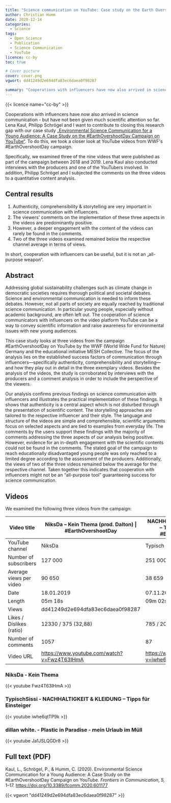 ```yaml
---
title: "Science communication on YouTube: Case study on the Earth Overshoot Day"
author: Christian Humm
date: 2020-12-14
categories:
  - Science
tags:
  - Open Science
  - Publication
  - Science Communication
  - YouTube
licence: cc-by
toc: true

# Cover picture
cover: cover.png
vgwort: dd41249d2e694dfa83ec6daea0f98287

summary: "Cooperations with influencers have now also arrived in science communication - but have not been given much scientific attention so far. Lena Kaul, Philipp Schrögel and I want to contribute to closing this research gap with our case study „Environmental Science Communication for a Young Audience: A Case Study on the #EarthOvershootDay Campaign on YouTube“. To do this, we took a closer look at YouTube videos from WWF's #EarthOvershootDay campaign."
---
```


{{< licence name="cc-by" >}}

Cooperations with influencers have now also arrived in science communication - but have not been given much scientific attention so far. Lena Kaul, Philipp Schrögel and I want to contribute to closing this research gap with our case study [„Environmental Science Communication for a Young Audience: A Case Study on the #EarthOvershootDay Campaign on YouTube“](https://www.frontiersin.org/articles/10.3389/fcomm.2020.601177/full). To do this, we took a closer look at YouTube videos from WWF's #EarthOvershootDay campaign.

Specifically, we examined three of the nine videos that were published as part of the campaign between 2018 and 2019. Lena Kaul also conducted interviews with the producers and one of the YouTubers involved. In addition, Philipp Schrögel and I subjected the comments on the three videos to a quantitative content analysis.

## Central results

1. Authenticity, comprehensibility & storytelling are very important in science communication with influencers.
2. The viewers' comments on the implementation of these three aspects in the videos are predominantly positive.
3. However, a deeper engagement with the content of the videos can rarely be found in the comments.
4. Two of the three videos examined remained below the respective channel average in terms of views.

In short, cooperation with influencers can be useful, but it is not an „all-purpose weapon“.

## Abstract

Addressing global sustainability challenges such as climate change in democratic societies requires thorough political and societal debates. Science and environmental communication is needed to inform these debates. However, not all parts of society are equally reached by traditional science communication. In particular young people, especially without academic background, are often left out. The cooperation of science communicators with influencers on the video platform YouTube can be a way to convey scientific information and raise awareness for environmental issues with new young audiences.

This case study looks at three videos from the campaign #EarthOvershootDay on YouTube by the WWF (World Wide Fund for Nature) Germany and the educational initiative MESH Collective. The focus of the analysis lies on the established success factors of communication through influencers—specifically authenticity, comprehensibility and storytelling—and how they play out in detail in the three exemplary videos. Besides the analysis of the videos, the study is corroborated by interviews with the producers and a comment analysis in order to include the perspective of the viewers.

Our analysis confirms previous findings on science communication with influencers and illustrates the practical implementation of these findings. It shows that authenticity is a central aspect which is not disturbed through the presentation of scientific content. The storytelling approaches are tailored to the respective influencer and their style. The language and structure of the videos are simple and comprehensible, scientific arguments focus on selected aspects and are tied to examples from everyday life. The comments by the users support these findings with the majority of comments addressing the three aspects of our analysis being positive. However, evidence for an in-depth engagement with the scientific contents could not be found in the comments. The stated goal of the campaign to reach educationally disadvantaged young people was only reached to a limited degree according to the assessment of the producers. Additionally, the views of two of the three videos remained below the average for the respective channel. Taken together this indicates that cooperation with influencers might not be an “all-purpose tool” guaranteeing success for science communication.

## Videos

We examined the following three videos from the campaign:

|     Video title                   |     NiksDa – Kein Thema   (prod. Dalton) \| #EarthOvershootDay    |     NACHHALTIGKEIT   & KLEIDUNG – Tipps für Einsteiger #EarthOvershootDay    |     Plastic in Paradise –   mein Urlaub im Müll #EarthOvershootDay    |
|-----------------------------------|-------------------------------------------------------------------|------------------------------------------------------------------------------|-----------------------------------------------------------------------|
|     YouTube channel               |     NiksDa                                                        |     Typisch Sissi                                                            |     dillan white.                                                     |
|     Number of subscribers         |     127 000                                                       |     251 000                                                                  |     365 000                                                           |
|     Average views per video       |     90 650                                                        |     38 659                                                                   |     156 785                                                           |
|     Date                          |     18.01.2019                                                    |     07.11.2018                                                               |     13.09.2018                                                        |
|     Length                        |     05m 18s                                                       |     09m 02s                                                                  |     07m 11s                                                           |
|     Views                         |    dd41249d2e694dfa83ec6daea0f98287                      |
|     Likes / Dislikes   (ratio)    |     12330 / 375 (32,88)                                           |     785 / 20 (39,25)                                                         |     3982 / 16 (248,88)                                                |
|     Number of comments            |     1057                                                          |     87                                                                       |     221                                                               |
|     Video URL                     |     <https://www.youtube.com/watch?v=Fwz4T63IHmA>                   |     <https://www.youtube.com/watch?v=iwhe6qtTP9k>                              |     <https://www.youtube.com/watch?v=Ja1JSLQGDr8>                       |

### NiksDa - Kein Thema

{{< youtube Fwz4T63IHmA >}}

### TypischSissi - NACHHALTIGKEIT & KLEIDUNG – Tipps für Einsteiger

{{< youtube iwhe6qtTP9k >}}

### dillan white. - Plastic in Paradise - mein Urlaub im Müll

{{< youtube Ja1JSLQGDr8 >}}

## Full text (PDF)

Kaul, L., Schrögel, P., & Humm, C. (2020). Environmental Science Communication for a Young Audience: A Case Study on the #EarthOvershootDay Campaign on YouTube. *Frontiers in Communication, 5,* 1–17. <https://doi.org/10.3389/fcomm.2020.601177>

{{< vgwort "dd41249d2e694dfa83ec6daea0f98287" >}}